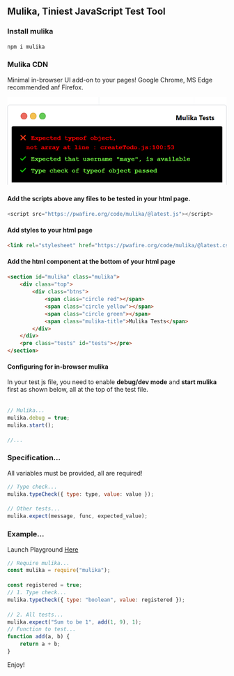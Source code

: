 ## Mulika, Tiniest JavaScript Test Tool

### Install mulika

```bash
npm i mulika 
```

### Mulika CDN

Minimal in-browser UI add-on to your pages! Google Chrome, MS Edge recommended anf Firefox.

![Mulika Terminal](https://raw.githubusercontent.com/mayeedwin/mulika/master/assets/mulikaterminal.png)

#### Add the scripts above any files to be tested in your html page.

```js
<script src="https://pwafire.org/code/mulika/@latest.js"></script>
```

#### Add styles to your html page

```html
<link rel="stylesheet" href="https://pwafire.org/code/mulika/@latest.css" />
```

#### Add the html component at the bottom of your html page

```html
<section id="mulika" class="mulika">
    <div class="top">
        <div class="btns">
            <span class="circle red"></span>
            <span class="circle yellow"></span>
            <span class="circle green"></span>
            <span class="mulika-title">Mulika Tests</span>
        </div>
    </div>
    <pre class="tests" id="tests"></pre>
</section>
```

#### Configuring for in-browser mulika

In your test js file, you need to enable **debug/dev mode** and **start mulika** first as shown below,
all at the top of the test file.

```js

// Mulika...
mulika.debug = true;
mulika.start();

//...
```

### Specification...

All variables must be provided, all are required!

```js
// Type check...
mulika.typeCheck({ type: type, value: value });

// Other tests...
mulika.expect(message, func, expected_value);
```

### Example...

Launch Playground [Here](https://npm.runkit.com/mulika)

```js
// Require mulika...
const mulika = require("mulika");

const registered = true;
// 1. Type check...
mulika.typeCheck({ type: "boolean", value: registered });

// 2. All tests...
mulika.expect("Sum to be 1", add(1, 9), 1);
// Function to test...
function add(a, b) {
    return a + b;
}
```

Enjoy!
